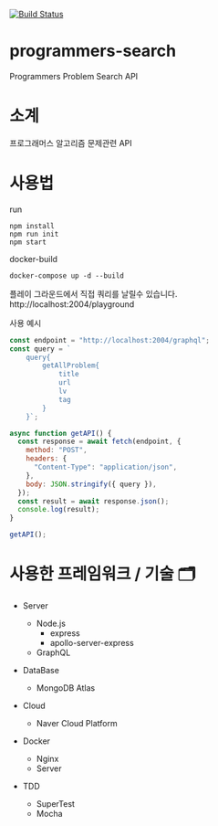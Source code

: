 [![Build Status](https://travis-ci.org/pukuba/programmers-search.svg?branch=main)](https://travis-ci.org/pukuba/programmers-search)

# programmers-search

Programmers Problem Search API

# 소계

프로그래머스 알고리즘 문제관련 API

# 사용법

run
```  
npm install
npm run init
npm start
```
docker-build
```
docker-compose up -d --build
```

플레이 그라운드에서 직접 쿼리를 날릴수 있습니다. http://localhost:2004/playground

사용 예시

```js
const endpoint = "http://localhost:2004/graphql";
const query = `
    query{
        getAllProblem{
            title
            url
            lv
            tag
        }
    }`;

async function getAPI() {
  const response = await fetch(endpoint, {
    method: "POST",
    headers: {
      "Content-Type": "application/json",
    },
    body: JSON.stringify({ query }),
  });
  const result = await response.json();
  console.log(result);
}

getAPI();
```

# 사용한 프레임워크 / 기술 🗂

- Server

  - Node.js
    - express
    - apollo-server-express
  - GraphQL

- DataBase

  - MongoDB Atlas

- Cloud

  - Naver Cloud Platform

- Docker

  - Nginx
  - Server

- TDD
  - SuperTest
  - Mocha
